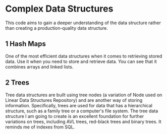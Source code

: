 # Complex Data Structures
This code aims to gain a deeper understanding of the data structure rather than creating a production-quality data structure.

## 1 Hash Maps
One of the most efficient data structures when it comes to retrieving stored data. Use it when you need to store and retrieve data. You can see that it combines arrays and linked lists.

## 2 Trees
Tree data structures are built using tree nodes (a variation of Node used on Linear Data Structures Repository) and are another way of storing information. Specifically, trees are used for data that has a hierarchical structure, such as a family tree or a computer's file system. The tree data structure I am going to create is an excellent foundation for further variations on trees, including AVL trees, red-black trees and binary trees. It reminds me of indexes from SQL.